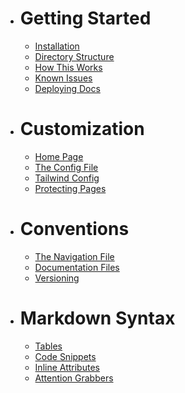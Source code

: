* # Getting Started

	* [Installation]({version}/installation)
	* [Directory Structure]({version}/structure)
	* [How This Works]({version}/architecture)
	* [Known Issues]({version}/known-issues)
	* [Deploying Docs]({version}/deployment)
* # Customization

	* [Home Page]({version}/customize-home)
	* [The Config File]({version}/customize-config)
	* [Tailwind Config]({version}/customize-tailwind)
	* [Protecting Pages]({version}/customize-auth)
	
* # Conventions
	* [The Navigation File]({version}/convention-nav)
	* [Documentation Files]({version}/convention-doc)
	* [Versioning]({version}/convention-versions)
	
* # Markdown Syntax

	* [Tables]({version}/markdown-tables)
	* [Code Snippets]({version}/markdown-code)
	* [Inline Attributes]({version}/markdown-attributes)
	* [Attention Grabbers]({version}/markdown-alerts)